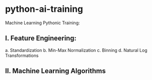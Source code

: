 # python-ai-training

Machine Learning Pythonic Training:

## I. Feature Engineering:
  a. Standardization
  b. Min-Max Normalization
  c. Binning
  d. Natural Log Transformations
  
## II. Machine Learning Algorithms 
